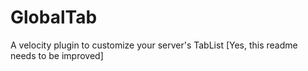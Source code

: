 # GlobalTab
A velocity plugin to customize your server's TabList
[Yes, this readme needs to be improved]
